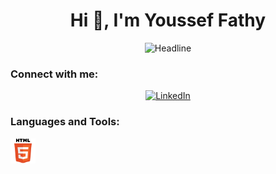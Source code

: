 <h1 align="center">Hi 👋, I'm Youssef Fathy</h1>

 <!-- <p align="left" style="text-align:center"><center><img src="https://f.top4top.io/p_2445w4w8i1.png" alt="centered image" height="300" width="300"> </center></p> -->
<div align=center>
        <img src="https://readme-typing-svg.herokuapp.com?color=2FF729&lines=Hi+%2C+I'm+Youssef+Fathy.;I'm+a+Computer+Engineer.;I'm+a+Frontend+Developer+React+JS." alt="Headline" />
    </div>
<p align="left">
<h3 align="left">Connect with me:</h3>
</p>
 <div align=center>
        <a href="linkedin.com/in/youssef-fathy-195ba61a4"><img src="https://img.shields.io/badge/LinkedIn-0077B5?style=flat&logo=linkedin&logoColor=white" alt="LinkedIn"/></a>
    </div>

<p align="left">
</p>

<h3 align="left">Languages and Tools:</h3>
<p align="left">
  <img src="https://raw.githubusercontent.com/devicons/devicon/master/icons/html5/html5-original-wordmark.svg" alt="html5" width="40" height="40"/>
</p>
